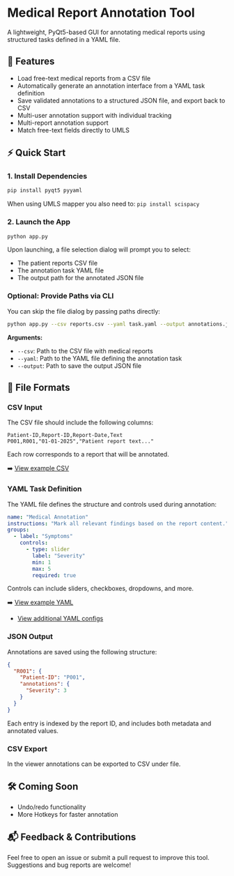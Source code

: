 # Medical Report Annotation Tool

A lightweight, PyQt5-based GUI for annotating medical reports using structured tasks defined in a YAML file.

## 🚀 Features

- Load free-text medical reports from a CSV file
- Automatically generate an annotation interface from a YAML task definition
- Save validated annotations to a structured JSON file, and export back to CSV
- Multi-user annotation support with individual tracking
- Multi-report annotation support
- Match free-text fields directly to UMLS

## ⚡ Quick Start

### 1. Install Dependencies

```bash
pip install pyqt5 pyyaml
```

When using UMLS mapper you also need to: `pip install scispacy`

### 2. Launch the App

```bash
python app.py
```

Upon launching, a file selection dialog will prompt you to select:

- The patient reports CSV file  
- The annotation task YAML file  
- The output path for the annotated JSON file  

### Optional: Provide Paths via CLI

You can skip the file dialog by passing paths directly:

```bash
python app.py --csv reports.csv --yaml task.yaml --output annotations.json
```

**Arguments:**

- `--csv`: Path to the CSV file with medical reports  
- `--yaml`: Path to the YAML file defining the annotation task  
- `--output`: Path to save the output JSON file

## 📁 File Formats

### CSV Input

The CSV file should include the following columns:

```csv
Patient-ID,Report-ID,Report-Date,Text
P001,R001,"01-01-2025","Patient report text..."
```

Each row corresponds to a report that will be annotated.

➡️ [View example CSV](assets/example.csv)

### YAML Task Definition

The YAML file defines the structure and controls used during annotation:

```yaml
name: "Medical Annotation"
instructions: "Mark all relevant findings based on the report content."
groups:
  - label: "Symptoms"
    controls:
      - type: slider
        label: "Severity"
        min: 1
        max: 5
        required: true
```

Controls can include sliders, checkboxes, dropdowns, and more.

➡️ [View example YAML](assets/example.yaml)
- [View additional YAML configs](configs/)

### JSON Output

Annotations are saved using the following structure:

```json
{
  "R001": {
    "Patient-ID": "P001",
    "annotations": {
      "Severity": 3
    }
  }
}
```

Each entry is indexed by the report ID, and includes both metadata and annotated values.

### CSV Export

In the viewer annotations can be exported to CSV under file.

## 🛠️ Coming Soon

- Undo/redo functionality
- More Hotkeys for faster annotation

## 📬 Feedback & Contributions

Feel free to open an issue or submit a pull request to improve this tool. Suggestions and bug reports are welcome!